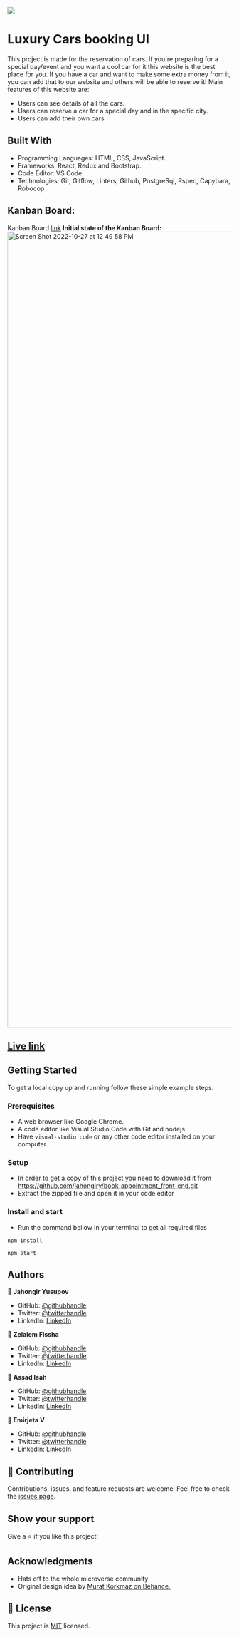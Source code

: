 ![](https://img.shields.io/badge/Microverse-blueviolet)

# Luxury Cars booking UI

This project is made for the reservation of cars. If you're preparing for a special day/event and you want a cool car for it this website is the best place for you. If you have a car and want to make some extra money from it, you can add that to our website and others will be able to reserve it!
Main features of this website are:

- Users can see details of all the cars.
- Users can reserve a car for a special day and in the specific city.
- Users can add their own cars.

## Built With

- Programming Languages: HTML, CSS, JavaScript.
- Frameworks: React, Redux and Bootstrap.
- Code Editor: VS Code.
- Technologies: Git, Gitflow, Linters, Github, PostgreSql, Rspec, Capybara, Robocop

## Kanban Board:
Kanban Board [link](https://github.com/jahongiry/book-appointment_back-end/projects/1)
**Initial state of the Kanban Board:**
<img width="1786" alt="Screen Shot 2022-10-27 at 12 49 58 PM" src="https://user-images.githubusercontent.com/91022355/198223204-f10d5088-a286-4f6f-9d34-fd5f414c9560.png">

## [Live link](https://sensational-mochi-304065.netlify.app/)

## Getting Started

To get a local copy up and running follow these simple example steps.

### Prerequisites

- A web browser like Google Chrome.
- A code editor like Visual Studio Code with Git and nodejs.
- Have `visual-studio code` or any other code editor installed on your computer.

### Setup

- In order to get a copy of this project you need to download it from https://github.com/jahongiry/book-appointment_front-end.git
- Extract the zipped file and open it in your code editor

### Install and start

- Run the command bellow in your terminal to get all required files

```
npm install
```

```
npm start
```

## Authors

👤 **Jahongir Yusupov**

- GitHub: [@githubhandle](https://github.com/jahongiry)
- Twitter: [@twitterhandle](https://twitter.com/jahongir13)
- LinkedIn: [LinkedIn](https://www.linkedin.com/in/jahngir-yusupov/)

👤 **Zelalem Fissha**

- GitHub: [@githubhandle](https://github.com/Zelalem1222)
- Twitter: [@twitterhandle](https://twitter.com/Zelalem52236790)
- LinkedIn: [LinkedIn](https://www.linkedin.com/in/zelalem-fissha-52b093231/)

👤 **Assad Isah**

- GitHub: [@githubhandle](https://github.com/nottherealalanturing)
- Twitter: [@twitterhandle](https://twitter.com/AssadIsah)
- LinkedIn: [LinkedIn](https://www.linkedin.com/in/AssadIsah/)

👤 **Emirjeta V**

- GitHub: [@githubhandle](https://github.com/myelin0)
- Twitter: [@twitterhandle](https://twitter.com/jahongir13)
- LinkedIn: [LinkedIn](https://www.linkedin.com/in/emirjeta-veisllari/)

## 🤝 Contributing

Contributions, issues, and feature requests are welcome!
Feel free to check the [issues page](../../issues/).

## Show your support

Give a ⭐️ if you like this project!

## Acknowledgments

- Hats off to the whole microverse community
- Original design idea by [Murat Korkmaz on Behance.](https://www.behance.net/muratk)

## 📝 License

This project is [MIT](https://github.com/jahongiry/book-appointment_front-end/blob/Dev/LICENCE) licensed.
